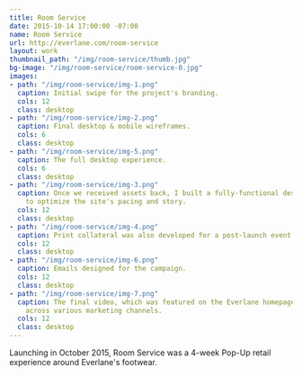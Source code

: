 ```yaml
---
title: Room Service
date: 2015-10-14 17:00:00 -07:00
name: Room Service
url: http://everlane.com/room-service
layout: work
thumbnail_path: "/img/room-service/thumb.jpg"
bg-image: "/img/room-service/room-service-0.jpg"
images:
- path: "/img/room-service/img-1.png"
  caption: Initial swipe for the project's branding.
  cols: 12
  class: desktop
- path: "/img/room-service/img-2.png"
  caption: Final desktop & mobile wireframes.
  cols: 6
  class: desktop
- path: "/img/room-service/img-5.png"
  caption: The full desktop experience.
  cols: 6
  class: desktop
- path: "/img/room-service/img-3.png"
  caption: Once we received assets back, I built a fully-functional desktop prototype
    to optimize the site's pacing and story.
  cols: 12
  class: desktop
- path: "/img/room-service/img-4.png"
  caption: Print collateral was also developed for a post-launch event in San Francisco.
  cols: 12
  class: desktop
- path: "/img/room-service/img-6.png"
  caption: Emails designed for the campaign.
  cols: 12
  class: desktop
- path: "/img/room-service/img-7.png"
  caption: The final video, which was featured on the Everlane homepage and promoted
    across various marketing channels.
  cols: 12
  class: desktop
---
```


Launching in October 2015, Room Service was a 4-week Pop-Up retail experience around Everlane's footwear.
